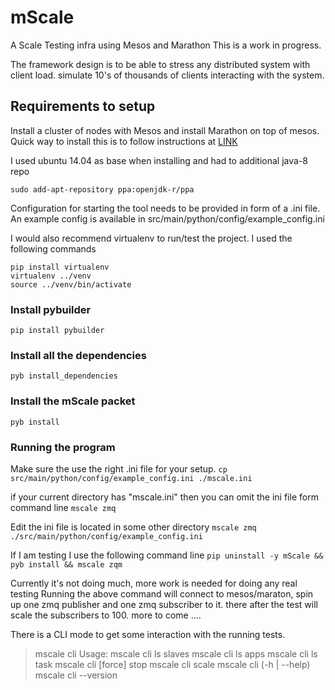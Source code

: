 # mScale
A Scale Testing infra using Mesos and Marathon
This is a work in progress.

The framework design is to be able to stress any distributed system with client load.
simulate 10's of thousands of clients interacting with the system.

## Requirements to setup

Install a cluster of nodes with Mesos and install Marathon on top of mesos.
Quick way to install this is to follow instructions at
[LINK](https://open.mesosphere.com/getting-started/install/)

I used ubuntu 14.04 as base when installing and had to additional java-8 repo

`sudo add-apt-repository ppa:openjdk-r/ppa`


Configuration for starting the tool needs to be provided in form of a .ini file.
An example config is available in src/main/python/config/example_config.ini

I would also recommend virtualenv to run/test the project.
I used the following commands
```
pip install virtualenv
virtualenv ../venv
source ../venv/bin/activate
```

### Install pybuilder
`pip install pybuilder`

### Install all the dependencies
`pyb install_dependencies`

### Install the mScale packet
`pyb install`

### Running the program
Make sure the use the right .ini file for your setup.
`cp src/main/python/config/example_config.ini ./mscale.ini`

if your current directory has "mscale.ini" then you can omit the ini file form command line
`mscale zmq`

Edit the ini file is located in some other directory
`mscale zmq ./src/main/python/config/example_config.ini`

If I am testing I use the following command line
`pip uninstall -y mScale && pyb install && mscale zqm`

Currently it's not doing much, more work is needed for doing any real testing
Running the above command will connect to mesos/maraton, spin up one zmq publisher
and one zmq subscriber to it.
there after the test will scale the subscribers to 100.
more to come ....

There is a CLI mode to get some interaction with the running tests.
>mscale cli
Usage:
   mscale cli ls slaves
   mscale cli ls apps
   mscale cli ls task <app>
   mscale cli [force] stop <app>
   mscale cli scale <app> <scale>
   mscale cli (-h | --help)
   mscale cli --version